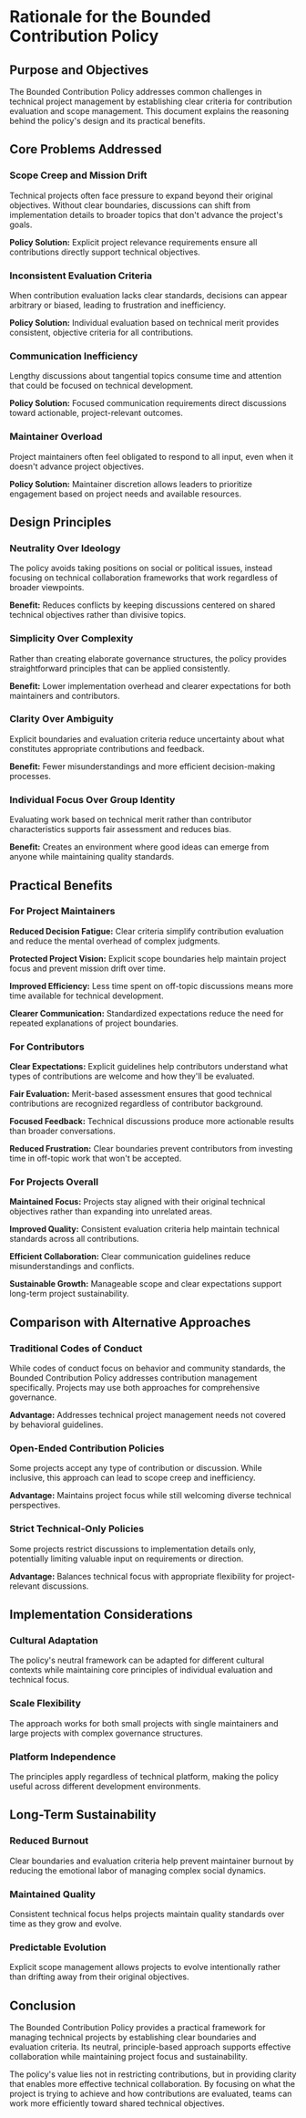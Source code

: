 # Rationale for the Bounded Contribution Policy

## Purpose and Objectives

The Bounded Contribution Policy addresses common challenges in technical project management by establishing clear criteria for contribution evaluation and scope management. This document explains the reasoning behind the policy's design and its practical benefits.

## Core Problems Addressed

### Scope Creep and Mission Drift

Technical projects often face pressure to expand beyond their original objectives. Without clear boundaries, discussions can shift from implementation details to broader topics that don't advance the project's goals.

**Policy Solution:** Explicit project relevance requirements ensure all contributions directly support technical objectives.

### Inconsistent Evaluation Criteria

When contribution evaluation lacks clear standards, decisions can appear arbitrary or biased, leading to frustration and inefficiency.

**Policy Solution:** Individual evaluation based on technical merit provides consistent, objective criteria for all contributions.

### Communication Inefficiency

Lengthy discussions about tangential topics consume time and attention that could be focused on technical development.

**Policy Solution:** Focused communication requirements direct discussions toward actionable, project-relevant outcomes.

### Maintainer Overload

Project maintainers often feel obligated to respond to all input, even when it doesn't advance project objectives.

**Policy Solution:** Maintainer discretion allows leaders to prioritize engagement based on project needs and available resources.

## Design Principles

### Neutrality Over Ideology

The policy avoids taking positions on social or political issues, instead focusing on technical collaboration frameworks that work regardless of broader viewpoints.

**Benefit:** Reduces conflicts by keeping discussions centered on shared technical objectives rather than divisive topics.

### Simplicity Over Complexity

Rather than creating elaborate governance structures, the policy provides straightforward principles that can be applied consistently.

**Benefit:** Lower implementation overhead and clearer expectations for both maintainers and contributors.

### Clarity Over Ambiguity

Explicit boundaries and evaluation criteria reduce uncertainty about what constitutes appropriate contributions and feedback.

**Benefit:** Fewer misunderstandings and more efficient decision-making processes.

### Individual Focus Over Group Identity

Evaluating work based on technical merit rather than contributor characteristics supports fair assessment and reduces bias.

**Benefit:** Creates an environment where good ideas can emerge from anyone while maintaining quality standards.

## Practical Benefits

### For Project Maintainers

**Reduced Decision Fatigue:** Clear criteria simplify contribution evaluation and reduce the mental overhead of complex judgments.

**Protected Project Vision:** Explicit scope boundaries help maintain project focus and prevent mission drift over time.

**Improved Efficiency:** Less time spent on off-topic discussions means more time available for technical development.

**Clearer Communication:** Standardized expectations reduce the need for repeated explanations of project boundaries.

### For Contributors

**Clear Expectations:** Explicit guidelines help contributors understand what types of contributions are welcome and how they'll be evaluated.

**Fair Evaluation:** Merit-based assessment ensures that good technical contributions are recognized regardless of contributor background.

**Focused Feedback:** Technical discussions produce more actionable results than broader conversations.

**Reduced Frustration:** Clear boundaries prevent contributors from investing time in off-topic work that won't be accepted.

### For Projects Overall

**Maintained Focus:** Projects stay aligned with their original technical objectives rather than expanding into unrelated areas.

**Improved Quality:** Consistent evaluation criteria help maintain technical standards across all contributions.

**Efficient Collaboration:** Clear communication guidelines reduce misunderstandings and conflicts.

**Sustainable Growth:** Manageable scope and clear expectations support long-term project sustainability.

## Comparison with Alternative Approaches

### Traditional Codes of Conduct

While codes of conduct focus on behavior and community standards, the Bounded Contribution Policy addresses contribution management specifically. Projects may use both approaches for comprehensive governance.

**Advantage:** Addresses technical project management needs not covered by behavioral guidelines.

### Open-Ended Contribution Policies

Some projects accept any type of contribution or discussion. While inclusive, this approach can lead to scope creep and inefficiency.

**Advantage:** Maintains project focus while still welcoming diverse technical perspectives.

### Strict Technical-Only Policies

Some projects restrict discussions to implementation details only, potentially limiting valuable input on requirements or direction.

**Advantage:** Balances technical focus with appropriate flexibility for project-relevant discussions.

## Implementation Considerations

### Cultural Adaptation

The policy's neutral framework can be adapted for different cultural contexts while maintaining core principles of individual evaluation and technical focus.

### Scale Flexibility

The approach works for both small projects with single maintainers and large projects with complex governance structures.

### Platform Independence

The principles apply regardless of technical platform, making the policy useful across different development environments.

## Long-Term Sustainability

### Reduced Burnout

Clear boundaries and evaluation criteria help prevent maintainer burnout by reducing the emotional labor of managing complex social dynamics.

### Maintained Quality

Consistent technical focus helps projects maintain quality standards over time as they grow and evolve.

### Predictable Evolution

Explicit scope management allows projects to evolve intentionally rather than drifting away from their original objectives.

## Conclusion

The Bounded Contribution Policy provides a practical framework for managing technical projects by establishing clear boundaries and evaluation criteria. Its neutral, principle-based approach supports effective collaboration while maintaining project focus and sustainability.

The policy's value lies not in restricting contributions, but in providing clarity that enables more effective technical collaboration. By focusing on what the project is trying to achieve and how contributions are evaluated, teams can work more efficiently toward shared technical objectives.
